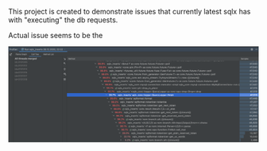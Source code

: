 This project is created to demonstrate issues that currently latest sqlx has with "executing" the db requests.

Actual issue seems to be the

![sqlx slow trace](./sqlx_trace.png "sqlx slow trace")
